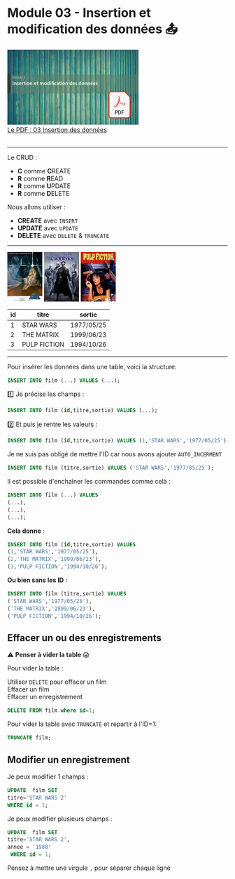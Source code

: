 # Module 03 - Insertion et modification des données :outbox_tray:


<a href="../00 Les fichiers PDF - Supports de cours/03 Insertion des données.pdf">
  <img src="../img/mod/m3.webp" width="300">
</a>  
<br>
<a href="../00 Les fichiers PDF - Supports de cours/03 Insertion des données.pdf">
Le PDF : 03 Insertion des données
</a> 
<br><br>
  
------------------------------------------
Le CRUD :
- **C** comme **C**REATE
- **R** comme **R**EAD
- **R** comme **U**PDATE
- **R** comme **D**ELETE
  
Nous allons utiliser :  
- **CREATE** avec <code>INSERT</code>  
- **UPDATE** avec <code>UPDATE</code>  
- **DELETE** avec <code>DELETE</code> & <code>TRUNCATE</code>  
------------------------------------------

<img src="../img/04/star.webp" width="80"> <img src="../img/04/matrix.webp" width="80"> <img src="../img/04/pulp.webp" width="80">

  
| id | titre | sortie |
|---|---|---|
| 1 | STAR WARS | 1977/05/25 |
| 2 | THE MATRIX | 1999/06/23 |
| 3 | PULP FICTION | 1994/10/26 |

------------------------------------------
  
Pour insérer les données dans une table, voici la structure:
```sql
INSERT INTO film (...) VALUES (...);
```

:one: Je précise les champs :
```sql
INSERT INTO film (id,titre,sortie) VALUES (...);
```
:two: Et puis je rentre les valeurs :
```sql
INSERT INTO film (id,titre,sortie) VALUES (1,'STAR WARS','1977/05/25');
```

Je ne suis pas obligé de mettre l'ID car nous avons ajouter <code>AUTO_INCERMENT</code>
```sql
INSERT INTO film (titre,sortie) VALUES ('STAR WARS','1977/05/25');
```

Il est possible d'enchaîner les commandes comme celà :

```sql
INSERT INTO film (...) VALUES
(...),
(...),
(...);
```
**Cela donne** :
```sql
INSERT INTO film (id,titre,sortie) VALUES
(1,'STAR WARS','1977/05/25'),
(2,'THE MATRIX','1999/06/23'),
(3,'PULP FICTION','1994/10/26');
```
**Ou bien sans les ID** :
```sql
INSERT INTO film (titre,sortie) VALUES
('STAR WARS','1977/05/25'),
('THE MATRIX','1999/06/23'),
('PULP FICTION','1994/10/26');
```
## Effacer un ou des enregistrements

:warning: **Penser à vider la table** :scream:  
  

Pour vider la table :  

Utiliser <code>DELETE</code> pour effacer un film  
Effacer un film  
Effacer un enregistrement
```sql
DELETE FROM film where id=1;
```

  
Pour vider la table avec <code>TRUNCATE</code> et repartir à l'ID=1:
```sql
TRUNCATE film;
```

## Modifier un enregistrement
Je peux modifier 1 champs :  
```sql
UPDATE  film SET 
titre='STAR WARS 2'
WHERE id = 1;
```
Je peux modifier plusieurs champs :  
```sql
UPDATE  film SET 
titre='STAR WARS 2',
annee = '1988'
 WHERE id = 1;
```
Pensez à mettre une virgule <code>,</code> pour séparer chaque ligne